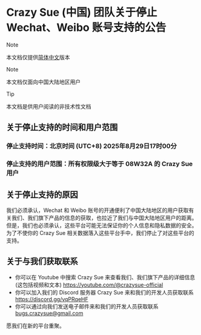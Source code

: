 # Crazy Sue (中国) 团队关于停止 Wechat、Weibo 账号支持的公告

> [!NOTE]
> 本文档仅提供[简体中文](https://github.com/CrazySue/CrazySue/blob/main/%E7%AE%80%E4%B8%AD-%E5%85%B3%E4%BA%8E%E5%81%9C%E6%AD%A2Wechat%E3%80%81Weibo%E8%B4%A6%E5%8F%B7%E6%94%AF%E6%8C%81%E7%9A%84%E5%85%AC%E5%91%8A.md)版本

> [!NOTE]
> 本文档仅面向中国大陆地区用户

> [!TIP]
> 本文档是供用户阅读的非技术性文档

## 关于停止支持的时间和用户范围

### 停止支持时间：北京时间 (UTC+8) 2025年8月29日17时00分

### 停止支持的用户范围：所有权限级大于等于 08W32A 的 Crazy Sue 用户

## 关于停止支持的原因

我们必须承认，Wechat 和 Weibo 账号的开通便利了中国大陆地区的用户获取有关我们、我们旗下产品的信息的获取，也拉近了我们与中国大陆地区用户的距离。但是，我们也必须承认，这些平台可能无法保证你的个人信息和隐私数据的安全。为了不使你的 Crazy Sue 相关数据落入这些平台手中，我们停止了对这些平台的支持。

## 关于与我们获取联系

- 你可以在 Youtube 中搜索 Crazy Sue 来查看我们、我们旗下产品的详细信息 (这包括视频和文本) https://youtube.com/@crazysue-official
- 你可以加入我们的 Discord 服务器 Crazy Sue 来和我们的开发人员获取联系 https://discord.gg/vqPRqeHF
- 你可以通过向我们发送电子邮件来和我们的开发人员获取联系 bugs.crazysue@gmail.com

愿我们在新的平台重聚。
